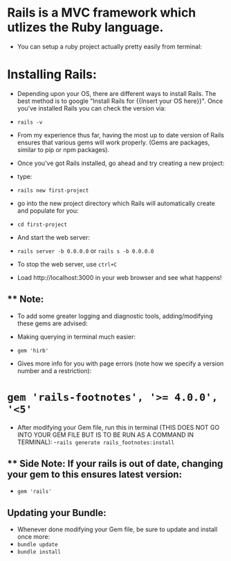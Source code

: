 # Rails is a MVC framework which utlizes the Ruby language.
- You can setup a ruby project actually pretty easily from terminal:

# Installing Rails:
- Depending upon your OS, there are different ways to install Rails. The best method is to google "Install Rails for {{Insert your OS here}}". Once you've installed Rails you can check the version via:

- `rails -v`

- From my experience thus far, having the most up to date version of Rails ensures that various gems will work properly. (Gems are packages, similar to pip or npm packages).


- Once you've got Rails installed, go ahead and try creating a new project:

- type:
- `rails new first-project`

- go into the new project directory which Rails will automatically create and populate for you:
- `cd first-project`

- And start the web server:
- `rails server -b 0.0.0.0` or `rails s -b 0.0.0.0`
- To stop the web server, use `ctrl+C`

- Load http://localhost:3000 in your web browser and see what happens!

## ** Note:
- To add some greater logging and diagnostic tools, adding/modifying these gems are advised:

- Making querying in terminal much easier:
- `gem 'hirb'`

- Gives more info for you with page errors (note how we specify a version number and a restriction):
# `gem 'rails-footnotes', '>= 4.0.0', '<5'`

- After modifying your Gem file, run this in terminal (THIS DOES NOT GO INTO YOUR GEM FILE BUT IS TO BE RUN AS A COMMAND IN TERMINAL):
-`rails generate rails_footnotes:install`

## ** Side Note: If your rails is out of date, changing your gem to this ensures latest version:
- `gem 'rails'`

## Updating your Bundle:
- Whenever done modifying your Gem file, be sure to update and install once more:
- `bundle update`
- `bundle install`
